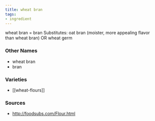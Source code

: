 ```yaml
---
title: wheat bran
tags:
- ingredient
---
```

wheat bran = bran Substitutes: oat bran (moister, more appealing flavor than wheat bran) OR wheat germ

### Other Names

* wheat bran
* bran

### Varieties

* [[wheat-flours]]

### Sources
* http://foodsubs.com/Flour.html
